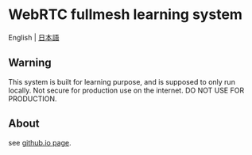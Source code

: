# WebRTC fullmesh learning system
English | [日本語](./README.jp.md)

## Warning
  This system is built for learning purpose, and is supposed to only run locally. Not secure for production use on the internet. DO NOT USE FOR PRODUCTION.

## About
 see [github.io page](https://ac34.github.com/WebRTC-fullmesh-learning-example-system).